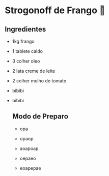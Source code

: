 # Strogonoff de Frango :chicken:



## Ingredientes

* 1kg frango

* 1 tablete caldo

* 3 colher oleo

* 2 lata creme de leite

* 2 colher molho de tomate

* bibibi

* bibibi  

  ## Modo de Preparo

  - opa

  - opaop

  - aoapoap

  - oepaeo

  - eoapepae

    

